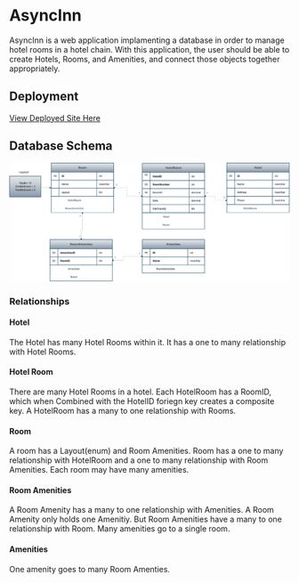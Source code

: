 # AsyncInn
AsyncInn is a web application implamenting a database in order to manage hotel rooms in a hotel chain. With this application, the user should be able to create Hotels, Rooms, and Amenities, and connect those objects together appropriately.   

## Deployment
[View Deployed Site Here](https://asyncinncostello.azurewebsites.net/)
 

## Database Schema
![AsyncInn Database Schema](Assets/SchemaAsyncInn.png)

### Relationships
#### Hotel
The Hotel has many Hotel Rooms within it. It has a one to many relationship with Hotel Rooms. 
#### Hotel Room
There are many Hotel Rooms in a hotel. Each HotelRoom has a RoomID, which when Combined with the HotelID foriegn key creates a composite key. A HotelRoom has a many to one relationship with Rooms.
#### Room
A room has a Layout(enum) and Room Amenities. Room has a one to many relationship with HotelRoom and a one to many relationship with Room Amenities. Each room may have many amenities.
#### Room Amenities
A Room Amenity has a many to one relationship with Amenities. A Room Amenity only holds one Amenitiy. But Room Amenities have a many to one relationship with Room. Many amenities go to a single room.
#### Amenities
One amenity goes to many Room Amenties. 






